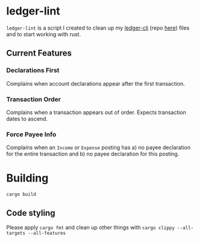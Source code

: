 # ledger-lint
`ledger-lint` is a script I created to clean up my [ledger-cli](https://www.ledger-cli.org/) (repo [here](https://github.com/ledger/ledger)) files and to start working with rust.

## Current Features
### Declarations First
Complains when account declarations appear after the first transaction.

### Transaction Order
Complains when a transaction appears out of order. Expects transaction dates to ascend.

### Force Payee Info
Complains when an `Income` or `Expense` posting has a) no payee declaration for the entire transaction and b) no payee declaration for this posting.

# Building
`cargo build`

## Code styling
Please apply `cargo fmt` and clean up other things with `cargo clippy --all-targets --all-features`
